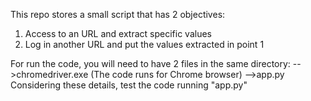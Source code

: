This repo stores a small script that has 2 objectives:
1. Access to an URL and extract specific values
2. Log in another URL and put the values extracted in point 1

For run the code, you will need to have 2 files in the same directory:
-->chromedriver.exe (The code runs for Chrome browser)
-->app.py
Considering these details, test the code running "app.py"

